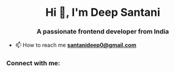 
<h1 align="center">Hi 👋, I'm Deep Santani</h1>
<h3 align="center">A passionate frontend developer from India</h3>

- 📫 How to reach me **santanideep0@gmail.com**

<h3 align="left">Connect with me:</h3>
<p align="left">
</p>
